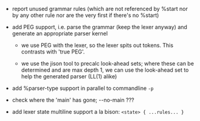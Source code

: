 - report unused grammar rules (which are not referenced by %start nor by any other rule nor are the very first if there's no %start)

- add PEG support, i.e. parse the grammar (keep the lexer anyway) and generate an appropriate parser kernel

  + we use PEG with the lexer, so the lexer spits out tokens. This contrasts with 'true PEG'.

  + we use the jison tool to precalc look-ahead sets; where these can be determined and are max depth 1, we can use the look-ahead set to help the generated parser (LL(1) alike)

- add %parser-type support in parallel to commandline `-p`

- check where the 'main' has gone; --no-main ???

- add lexer state multiline support a la bison: `<state> { ...rules... }`
